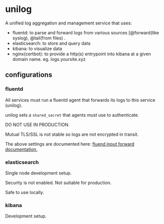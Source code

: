 # unilog

A unified log aggregation and management service that uses:

- fluentd: to parse and forward logs from various sources [@forward(like syslog), @tail(from files) .
- elasticsearch: to store and query data
- kibana: to visualize data
- nginx(certbot): to provide a http(s) entrypoint into kibana at a given domain name. eg. logs.yoursite.xyz

## configurations

### fluentd

All services must run a fluentd agent that forwards its logs to this service (unilog).

unilog sets a `shared_secret` that agents must use to authenticate.

DO NOT USE IN PRODUCTION.

Mutual TLS/SSL is not stable so logs are not encrypted in transit.

The above settings are documented here: [fluend input forward documentation.](https://docs.fluentd.org/input/forward)

### elasticsearch

Single node development setup.

Security is not enabled. Not suitable for production.

Safe to use locally.

### kibana

Development setup.

